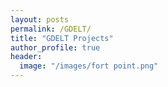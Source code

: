 ```yaml
---
layout: posts
permalink: /GDELT/
title: "GDELT Projects"
author_profile: true
header:
  image: "/images/fort point.png"
---
```

